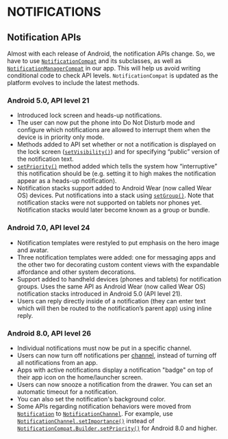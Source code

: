 # NOTIFICATIONS
## Notification APIs
Almost with each release of Android, the notification APIs change. So, we have to use [`NotificationCompat`](https://developer.android.com/reference/androidx/core/app/NotificationCompat) and its subclasses, as well as [`NotificationManagerCompat`](https://developer.android.com/reference/androidx/core/app/NotificationManagerCompat) in our app. This will help us avoid writing conditional code to check API levels. `NotificationCompat` is updated as the platform evolves to include the latest methods.

### Android 5.0, API level 21
-   Introduced lock screen and heads-up notifications.
-   The user can now put the phone into Do Not Disturb mode and configure which notifications are allowed to interrupt them when the device is in priority only mode.
-   Methods added to API set whether or not a notification is displayed on the lock screen ([`setVisibility()`](https://developer.android.com/reference/androidx/core/app/NotificationCompat.Builder#setVisibility(int))) and for specifying “public” version of the notification text.
-   [`setPriority()`](https://developer.android.com/reference/androidx/core/app/NotificationCompat.Builder#setPriority(int)) method added which tells the system how “interruptive” this notification should be (e.g. setting it to high makes the notification appear as a heads-up notification).
-   Notification stacks support added to Android Wear (now called Wear OS) devices. Put notifications into a stack using [`setGroup()`](https://developer.android.com/reference/androidx/core/app/NotificationCompat.Builder#setGroup(java.lang.String)). Note that notification stacks were not supported on tablets nor phones yet. Notification stacks would later become known as a group or bundle.
### Android 7.0, API level 24
-   Notification templates were restyled to put emphasis on the hero image and avatar.
-   Three notification templates were added: one for messaging apps and the other two for decorating custom content views with the expandable affordance and other system decorations.
-   Support added to handheld devices (phones and tablets) for notification groups. Uses the same API as Android Wear (now called Wear OS) notification stacks introduced in Android 5.0 (API level 21).
-   Users can reply directly inside of a notification (they can enter text which will then be routed to the notification’s parent app) using inline reply.

### Android 8.0, API level 26
-   Individual notifications must now be put in a specific channel.
-   Users can now turn off notifications per  [channel](https://developer.android.com/guide/topics/ui/notifiers/notifications#ManageChannels), instead of turning off all notifications from an app.
-   Apps with active notifications display a notification "badge" on top of their app icon on the home/launcher screen.
-   Users can now snooze a notification from the drawer. You can set an automatic timeout for a notification.
-   You can also set the notification's background color.
-   Some APIs regarding notification behaviors were moved from [`Notification`](https://developer.android.com/reference/android/app/Notification) to  [`NotificationChannel`](https://developer.android.com/reference/android/app/NotificationChannel). For example, use [`NotificationChannel.setImportance()`](https://developer.android.com/reference/android/app/NotificationChannel#setImportance(int)) instead of [`NotificationCompat.Builder.setPriority()`](https://developer.android.com/reference/androidx/core/app/NotificationCompat.Builder#setPriority(int)) for Android 8.0 and higher.
